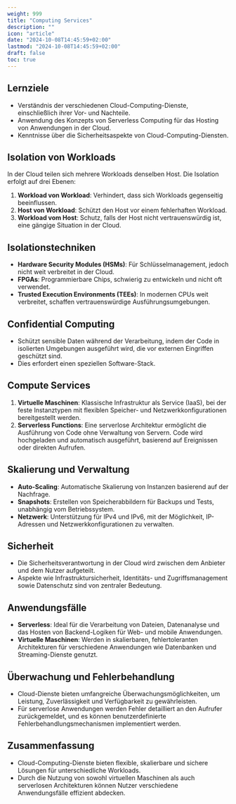 ```yaml
---
weight: 999
title: "Computing Services"
description: ""
icon: "article"
date: "2024-10-08T14:45:59+02:00"
lastmod: "2024-10-08T14:45:59+02:00"
draft: false
toc: true
---
```


## Lernziele
- Verständnis der verschiedenen Cloud-Computing-Dienste, einschließlich ihrer Vor- und Nachteile.
- Anwendung des Konzepts von Serverless Computing für das Hosting von Anwendungen in der Cloud.
- Kenntnisse über die Sicherheitsaspekte von Cloud-Computing-Diensten.

## Isolation von Workloads
In der Cloud teilen sich mehrere Workloads denselben Host. Die Isolation erfolgt auf drei Ebenen:
1. **Workload von Workload**: Verhindert, dass sich Workloads gegenseitig beeinflussen.
2. **Host von Workload**: Schützt den Host vor einem fehlerhaften Workload.
3. **Workload vom Host**: Schutz, falls der Host nicht vertrauenswürdig ist, eine gängige Situation in der Cloud.

## Isolationstechniken
- **Hardware Security Modules (HSMs)**: Für Schlüsselmanagement, jedoch nicht weit verbreitet in der Cloud.
- **FPGAs**: Programmierbare Chips, schwierig zu entwickeln und nicht oft verwendet.
- **Trusted Execution Environments (TEEs)**: In modernen CPUs weit verbreitet, schaffen vertrauenswürdige Ausführungsumgebungen.

## Confidential Computing
- Schützt sensible Daten während der Verarbeitung, indem der Code in isolierten Umgebungen ausgeführt wird, die vor externen Eingriffen geschützt sind.
- Dies erfordert einen speziellen Software-Stack.

## Compute Services
1. **Virtuelle Maschinen**: Klassische Infrastruktur als Service (IaaS), bei der feste Instanztypen mit flexiblen Speicher- und Netzwerkkonfigurationen bereitgestellt werden.
2. **Serverless Functions**: Eine serverlose Architektur ermöglicht die Ausführung von Code ohne Verwaltung von Servern. Code wird hochgeladen und automatisch ausgeführt, basierend auf Ereignissen oder direkten Aufrufen.

## Skalierung und Verwaltung
- **Auto-Scaling**: Automatische Skalierung von Instanzen basierend auf der Nachfrage.
- **Snapshots**: Erstellen von Speicherabbildern für Backups und Tests, unabhängig vom Betriebssystem.
- **Netzwerk**: Unterstützung für IPv4 und IPv6, mit der Möglichkeit, IP-Adressen und Netzwerkkonfigurationen zu verwalten.

## Sicherheit
- Die Sicherheitsverantwortung in der Cloud wird zwischen dem Anbieter und dem Nutzer aufgeteilt.
- Aspekte wie Infrastruktursicherheit, Identitäts- und Zugriffsmanagement sowie Datenschutz sind von zentraler Bedeutung.

## Anwendungsfälle
- **Serverless**: Ideal für die Verarbeitung von Dateien, Datenanalyse und das Hosten von Backend-Logiken für Web- und mobile Anwendungen.
- **Virtuelle Maschinen**: Werden in skalierbaren, fehlertoleranten Architekturen für verschiedene Anwendungen wie Datenbanken und Streaming-Dienste genutzt.

## Überwachung und Fehlerbehandlung
- Cloud-Dienste bieten umfangreiche Überwachungsmöglichkeiten, um Leistung, Zuverlässigkeit und Verfügbarkeit zu gewährleisten.
- Für serverlose Anwendungen werden Fehler detailliert an den Aufrufer zurückgemeldet, und es können benutzerdefinierte Fehlerbehandlungsmechanismen implementiert werden.

## Zusammenfassung
- Cloud-Computing-Dienste bieten flexible, skalierbare und sichere Lösungen für unterschiedliche Workloads.
- Durch die Nutzung von sowohl virtuellen Maschinen als auch serverlosen Architekturen können Nutzer verschiedene Anwendungsfälle effizient abdecken.

